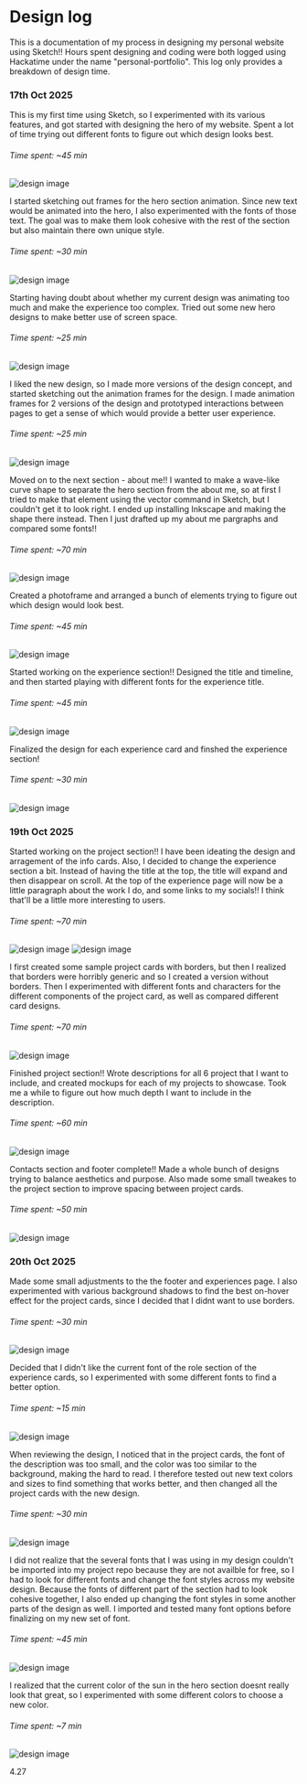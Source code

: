 # Design log

This is a documentation of my process in designing my personal website using Sketch!! Hours spent designing and coding were both logged using Hackatime under the name "personal-portfolio". This log only provides a breakdown of design time.

### 17th Oct 2025
This is my first time using Sketch, so I experimented with its various features, and got started with designing the hero of my website. Spent a lot of time trying out different fonts to figure out which design looks best.
###### Time spent: ~45 min
![design image](assets/design-log-1.png)

I started sketching out frames for the hero section animation. Since new text would be animated into the hero, I also experimented with the fonts of those text. The goal was to make them look cohesive with the rest of the section but also maintain there own unique style.
###### Time spent: ~30 min
![design image](assets/design-log-2.png)

Starting having doubt about whether my current design was animating too much and make the experience too complex. Tried out some new hero designs to make better use of screen space.
###### Time spent: ~25 min
![design image](assets/design-log-3.png)

I liked the new design, so I made more versions of the design concept, and started sketching out the animation frames for the design. I made animation frames for 2 versions of the design and prototyped interactions between pages to get a sense of which would provide a better user experience.
###### Time spent: ~25 min
![design image](assets/design-log-4.png)

Moved on to the next section - about me!! I wanted to make a wave-like curve shape to separate the hero section from the about me, so at first I tried to make that element using the vector command in Sketch, but I couldn't get it to look right. I ended up installing Inkscape and making the shape there instead. Then I just drafted up my about me pargraphs and compared some fonts!!
###### Time spent: ~70 min
![design image](assets/design-log-5.png)

Created a photoframe and arranged a bunch of elements trying to figure out which design would look best. 
###### Time spent: ~45 min
![design image](assets/design-log-6.png)

Started working on the experience section!! Designed the title and timeline, and then started playing with different fonts for the experience title.
###### Time spent: ~45 min
![design image](assets/design-log-7.png)

Finalized the design for each experience card and finshed the experience section!
###### Time spent: ~30 min
![design image](assets/design-log-8.png)

### 19th Oct 2025

Started working on the project section!! I have been ideating the design and arragement of the info cards. Also, I decided to change the experience section a bit. Instead of having the title at the top, the title will expand and then disappear on scroll. At the top of the experience page will now be a little paragraph about the work I do, and some links to my socials!! I think that'll be a little more interesting to users.
###### Time spent: ~70 min
![design image](assets/design-log-9-1.png)
![design image](assets/design-log-9-2.png)

I first created some sample project cards with borders, but then I realized that borders were horribly generic and so I created a version without borders. Then I experimented with different fonts and characters for the different components of the project card, as well as compared different card designs.
###### Time spent: ~70 min
![design image](assets/design-log-10.png)

Finished project section!! Wrote descriptions for all 6 project that I want to include, and created mockups for each of my projects to showcase. Took me a while to figure out how much depth I want to include in the description.
###### Time spent: ~60 min
![design image](assets/design-log-11.png)

Contacts section and footer complete!! Made a whole bunch of designs trying to balance aesthetics and purpose. Also made some small tweakes to the project section to improve spacing between project cards.
###### Time spent: ~50 min
![design image](assets/design-log-12.png)

### 20th Oct 2025

Made some small adjustments to the the footer and experiences page. I also experimented with various background shadows to find the best on-hover effect for the project cards, since I decided that I didnt want to use borders.
###### Time spent: ~30 min
![design image](assets/design-log-13.png)

Decided that I didn't like the current font of the role section of the experience cards, so I experimented with some different fonts to find a better option.
###### Time spent: ~15 min
![design image](assets/design-log-14.png)

When reviewing the design, I noticed that in the project cards, the font of the description was too small, and the color was too similar to the background, making the hard to read. I therefore tested out new text colors and sizes to find something that works better, and then changed all the project cards with the new design.
###### Time spent: ~30 min
![design image](assets/design-log-15.png)

I did not realize that the several fonts that I was using in my design couldn't be imported into my project repo because they are not availble for free, so I had to look for different fonts and change the font styles across my website design. Because the fonts of different part of the section had to look cohesive together, I also ended up changing the font styles in some another parts of the design as well. I imported and tested many font options before finalizing on my new set of font.
###### Time spent: ~45 min
![design image](assets/design-log-16.png)

I realized that the current color of the sun in the hero section doesnt really look that great, so I experimented with some different colors to choose a new color.
###### Time spent: ~7 min
![design image](assets/design-log-17.png)

4.27